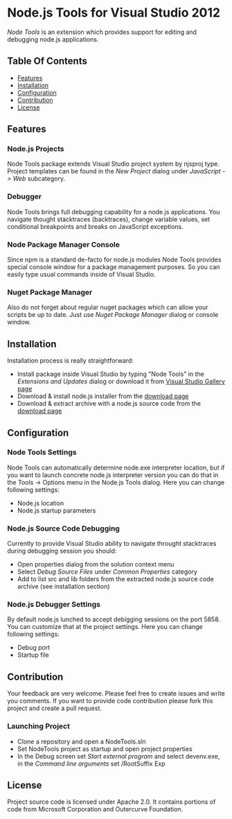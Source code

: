 # Node.js Tools for Visual Studio 2012

*Node Tools* is an extension which provides support for editing and debugging node.js applications.

## Table Of Contents
* [Features](#features)
* [Installation](#installation)
* [Configuration](#configuration)
* [Contribution](#contribution)
* [License](#license)

## Features

### Node.js Projects

Node Tools package extends Visual Studio project system by njsproj type. Project templates can be found in the _New Project_ dialog under _JavaScript -> Web_ subcategory.

### Debugger

Node Tools brings full debugging capability for a node.js applications. You navigate thought stacktraces (backtraces), change variable values, set conditional breakpoints and breaks on JavaScript exceptions.

### Node Package Manager Console

Since npm is a standard de-facto for node.js modules Node Tools provides special console window for a package management purposes. So you can easily type usual commands inside of Visual Studio.

### Nuget Package Manager

Also do not forget about regular nuget packages which can allow your scripts be up to date. Just use _Nuget Package Manager_ dialog or console window.

## Installation

Installation process is really straightforward:

* Install package inside Visual Studio by typing "Node Tools" in the _Extensions and Updates_ dialog or download it from [Visual Studio Gallery page](http://visualstudiogallery.msdn.microsoft.com/885a8a68-e38b-4e6a-b96d-083d5572b645)
* Download & install node.js installer from the [download page](http://nodejs.org/download/)
* Download & extract archive with a node.js source code from the [download page](http://nodejs.org/download/)

## Configuration

### Node Tools Settings

Node Tools can automatically determine node.exe interpreter location, but if you want to launch concrete node.js interpreter version you can do that in the Tools -> Options menu in the Node.js Tools dialog.
Here you can change following settings:

* Node.js location
* Node.js startup parameters

### Node.js Source Code Debugging

Currently to provide Visual Studio ability to navigate throught stacktraces during debugging session you should:

* Open properties dialog from the solution context menu
* Select _Debug Source Files_ under _Common Properties_ category
* Add to list src and lib folders from the extracted node.js source code archive (see installation section) 

### Node.js Debugger Settings

By default node.js lunched to accept debigging sessions on the port 5858. You can customize that at the project settings.
Here you can change following settings:

* Debug port
* Startup file

## Contribution

Your feedback are very welcome. Please feel free to create issues and write you comments.
If you want to provide code contribution please fork this project and create a pull request.

### Launching Project

* Clone a repository and open a NodeTools.sln
* Set NodeTools project as startup and open project properties
* In the Debug screen set _Start external program_ and select devenv.exe, in the _Command line arguments_ set /RootSuffix Exp

## License

Project source code is licensed under Apache 2.0. It contains portions of code from Microsoft Corporation and Outercurve Foundation.